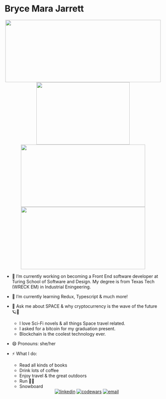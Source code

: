 # Bryce Mara Jarrett



<div align="center">
  <a href="https://github.com/brycemara/github-readme-stats">
    <img align="center" src="https://github-readme-stats.vercel.app/api?username=brycemara&show_icons=true&theme=tokyonight" height="200" width="500"/>
  </a>
  <a href="https://github.com/brycemara/github-readme-stats">
    <img align="center" src="https://github-readme-stats.vercel.app/api/top-langs/?username=brycemara&theme=tokyonight" height="200" width="300"/>
  </a>
  <a href="https://github.com/mdflynn/game-sleuth">
    <img align="center" src="https://github-readme-stats.vercel.app/api/pin/?username=mdflynn&repo=game-sleuth&theme=tokyonight" height="200" width="400"/>
  </a>
  <a href="https://github.com/brycemara/taco-bout-it">
    <img align="center" src="https://github-readme-stats.vercel.app/api/pin/?username=brycemara&repo=taco-bout-it&theme=tokyonight" height="200" width="400"/>
  </a>
</div>


- 🔭  I’m currently working on becoming a Front End software developer at Turing School of Software and Design. My degree is from Texas Tech (WRECK EM) in Industrial Eningeering. 

- 🌱  I’m currently learning Redux, Typescript & much more!

- 💬  Ask me about SPACE & why cryptocurrency is the wave of the future 🪐💸
    - I love Sci-Fi novels & all things Space travel related.
    - I asked for a bitcoin for my graduation present.
    - Blockchain is the coolest technology ever. 

- 😄  Pronouns: she/her

- ⚡ What I do:
    - Read all kinds of books
    - Drink lots of coffee
    - Enjoy travel & the great outdoors
    - Run 🏃‍♀️
    - Snowboard 
    
    <div align="center">
  <a href="https://www.linkedin.com/in/bryce-jarrett-496496171/"><img alt="linkedin"  src="https://img.shields.io/badge/-LinkedIn-black.svg?style=for-the-badge&logo=linkedin&colorB=1C5D99"/></a>
  <a href="https://www.codewars.com/users/brycemara"><img alt="codewars" src="https://img.shields.io/badge/-Codewars-b1361e.svg?style=for-the-badge&logo=codewars&colorB=b1361e" /></a>
  <a href="mailto:brycej98@gmail.com"><img alt="email" src="https://img.shields.io/badge/-Email-f2c236.svg?style=for-the-badge&colorB=0078D4" /></a>
</div>
    
